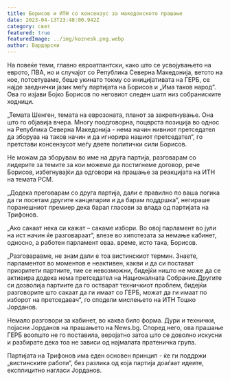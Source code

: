 ```yaml
---
title: Борисов и ИТН со консензус за македонското прашање
date: 2023-04-13T23:48:00.942Z
category: свет
featured: true
featuredImage: ../img/koznesk.png.webp
author: Вардарски
---
```


На повеќе теми, главно евроатлантски, како што се усвојувањето на еврото, ПВА, но и случајот со Република Северна Македонија, ветото на кое, потсетуваме, беше укинато токму со иницијативата на ГЕРБ, се најде заеднички јазик меѓу партијата на Борисов и „Има таков народ“. Ова го изјави Бојко Борисов по неговиот следен шатл низ собраниските ходници.

„Темата Шенген, темата на еврозоната, планот за закрепнување. Она што го објавија вчера. Многу поодговорна, поцврста позиција во однос на Република Северна Македонија - нема начин нивниот претседател да зборува на таков начин и да игнорира нашиот претседател“, го претстави консензусот меѓу двете политички сили Борисов.

Не можам да зборувам во име на друга партија, разговарам со лидерите за темите за кои можеме да постигнеме договор, рече Борисов, избегнувајќи да одговори на прашање за реакцијата на ИТН на темата РСМ.

„Додека преговарам со друга партија, дали е правилно по ваша логика да ги посетам другите канцеларии и да барам поддршка“, негираше поранешниот премиер дека барал гласови за влада од партијата на Трифонов.

„Ако сакаат нека си кажат – сакаме избори. Во овој парламент во јули на ист начин ќе разговараат“, влезе во хипотезата за немање кабинет, односно, а работен парламент оваа. време, исто така, Борисов.

„Разговаравме, не знам дали е тоа вистинскиот термин. Знаете, парламентот во моментов е неактивен, какви и да си постават приоритети партиите, тие се невозможни, бидејќи ништо не може да се активира додека нема претседател на Националната Собрание.Другите си дозволија партиите да го остварат техничкиот проблем, бидејќи разговорите што сакаат да ги имаат со ГЕРБ, можат да ги имаат по изборот на претседавач“, го сподели мислењето на ИТН Тошко Јорданов.

Немало разговори за кабинет, во каква било форма. Дури и технички, појасни Јорданов на прашањето на News.bg. Според него, ова прашање ГЕРБ воопшто не го поставила, веројатно затоа што се доволно искусни и разбирате дека тоа не зависи од најмалата пратеничка група.

Партијата на Трифонов има еден основен принцип - ќе ги поддржи „вистинските работи“, без разлика од која партија доаѓаат идеите, експлицитно нагласи Јорданов.
